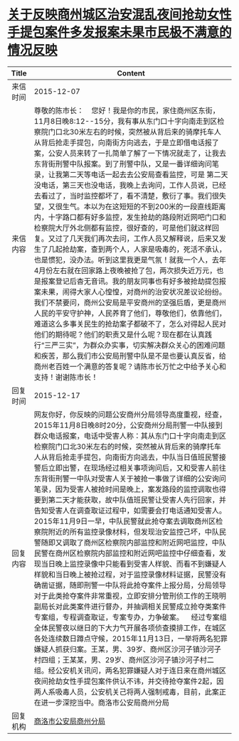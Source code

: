 # <a href="http://www.shangluo.gov.cn/zmhd/ldxxxx.jsp?urltype=leadermail.LeaderMailContentUrl&wbtreeid=1112&leadermailid=3429">关于反映商州城区治安混乱夜间抢劫女性手提包案件多发报案未果市民极不满意的情况反映</a>
|Title|Content|
|:---:|---|
|来信时间|2015-12-07|
|来信内容|尊敬的陈市长：    您好！我是你的市民，家住商州区东街，11月8日晚8:12--15分，我有事从东门口十字向南走到区检察院门口北30米左右的时候，突然被从背后来的骑摩托车人从背后抢走手提包，向南街方向逃去，于是立即借电话报了案，公安人员来转了一扎简单了解了一下情况就走了，让我去东背街刑警中队报案。到了刑警中队，又是一番详细询问笔录，让我第二天等电话一起去去公安局查看监控，可是 第二天没电话，第三天也没电话，我晚上去询问，工作人员说，已经去看过了，当时监控都坏了，看不清楚，敷衍了事。我们很失望，又很生气。本以为在这短短的不到200米的一段直线距离内，十字路口都有好多监控，发生抢劫的路段附近网吧门口和检察院大厅外北侧都有监控，很好查的，可是他们就这样回复。又过了几天我们再次去问，工作人员又解释说，后来又发生了几起抢劫案，查到两个人，人家是吸毒的，死活不承认，也是惯犯，没办法。听到这里我更是气氛！就我一个人，去年4月份左右就在回家路上夜晚被抢了包，两次损失近万元，也是报案登记后杳无音讯。我的朋友同事也有好多被抢劫提包报案未果，闹得大家人心惶惶，对商州的治安状况差议论纷纷。我们不禁要问，商州公安局是平安商州的坚强后盾，更是商州人民的平安守护神，人民养育了他们，尊敬他们，依靠他们，难道这么多事关民生的抢劫案子都破不了，怎么对得起人民对他们的期待呢？他们的职责又是什么呢？现在都在认真践行“三严三实”，为群众办实事，切实解决群众关心的困难问题和疾苦，那么我们市公安局刑警中队是不是也要认真反省，给商州老百姓一个满意的答复呢？请陈市长万忙之中给予关心和支持！谢谢陈市长！|
|回复时间|2015-12-17|
|回复内容|网友你好，你反映的问题公安商州分局领导高度重视，经查，2015年11月8日晚8时20分，公安商州分局刑警一中队接到群众电话报案，电话中受害人称：其从东门口十字向南走到区检察院门口北30米左右的时候，突然被从背后来的骑摩托车人从背后抢走手提包，向南街方向逃去，中队当日值班民警接警后立即出警，在现场经过相关事项询问后，又和受害人前往东背街刑警一中队对受害人关于被抢一事做了详细的公安询问笔录，因为受害人被抢时间是晚上，案发路段的监控调取也得要到第二天才能获取，故中队值班民警让受害人先行回家，并告知受害人在调查取证过程中，如需要会打电话通知受害人。2015年11月9日一早，中队民警就此抢夺案去调取商州区检察院附近的所有监控录像材料，但发现治安监控己坏，中队民警随即又调取了商州区检察院内部监控和附近网吧监控，中队民警在商州区检察院内部监控和附近网吧监控中仔细查看，发现当日晚上监控录像中只能看到受害人样貌、而看不到嫌疑人样貌和当日晚上被抢过程，对于监控录像材料证据，民警没有确凿证据，随即刑警一中队将此抢夺案件上报分局，分局领导对于此类抢夺案件非常重视，立即安排分管刑侦工作的王晓明副局长对此类案件进行督办，并抽调相关民警成立抢夺类案件专案组，专程调查取证，专案专办，力争破案。    经过专案组全体民警夜以继日的下大力气开展各项侦查摸排工作，在城区各处连续数日蹲点守候，2015年11月13日，一举将两名犯罪嫌疑人抓获归案。王某，男、39岁、商州区沙河子镇沙河子村四组；王某某，男、29岁、商州区沙河子镇沙河子村二组。经公安机关讯问，两名犯罪嫌疑人对于连日来在商州城区夜间抢劫女性手提包案件供认不讳，并交待抢夺案件2起，因两人系吸毒人员，公安机关己将两人强制戒毒，目前，此案正在进一步深挖当中。商洛市公安局商州分局|
|回复机构|<a href="../../categories/agencies/商洛市公安局商州分局.md">商洛市公安局商州分局</a>|
